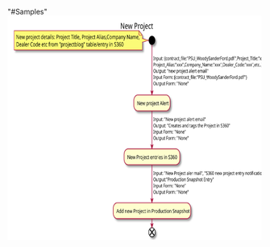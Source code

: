 "#Samples"
<a href="https://github.com/razakpm/Samples/blob/master/New%20Project%20Activity.svg">
  <img src="https://github.com/razakpm/Samples/blob/master/New%20Project%20Activity.svg" width="100%" height="444">
</a>
